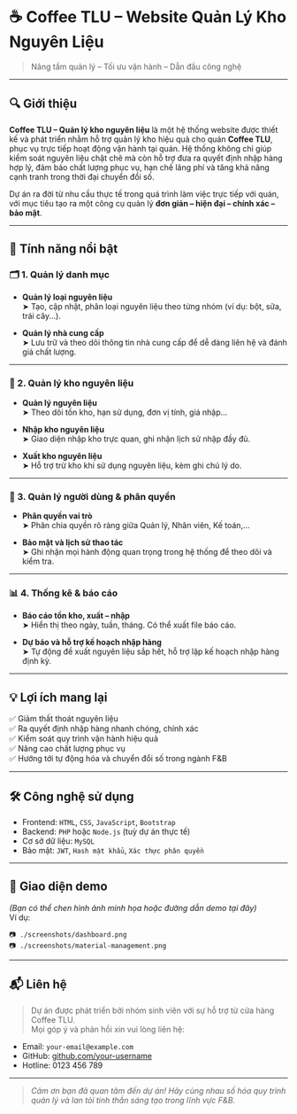# ☕ Coffee TLU – Website Quản Lý Kho Nguyên Liệu

> Nâng tầm quản lý – Tối ưu vận hành – Dẫn đầu công nghệ

---

## 🔍 Giới thiệu

**Coffee TLU – Quản lý kho nguyên liệu** là một hệ thống website được thiết kế và phát triển nhằm hỗ trợ quản lý kho hiệu quả cho quán **Coffee TLU**, phục vụ trực tiếp hoạt động vận hành tại quán. Hệ thống không chỉ giúp kiểm soát nguyên liệu chặt chẽ mà còn hỗ trợ đưa ra quyết định nhập hàng hợp lý, đảm bảo chất lượng phục vụ, hạn chế lãng phí và tăng khả năng cạnh tranh trong thời đại chuyển đổi số.

Dự án ra đời từ nhu cầu thực tế trong quá trình làm việc trực tiếp với quán, với mục tiêu tạo ra một công cụ quản lý **đơn giản – hiện đại – chính xác – bảo mật**.

---

## 🚀 Tính năng nổi bật

### 🗂️ 1. Quản lý danh mục

- **Quản lý loại nguyên liệu**\
  ➤ Tạo, cập nhật, phân loại nguyên liệu theo từng nhóm (ví dụ: bột, sữa, trái cây...).

- **Quản lý nhà cung cấp**\
  ➤ Lưu trữ và theo dõi thông tin nhà cung cấp để dễ dàng liên hệ và đánh giá chất lượng.

---

### 🧼 2. Quản lý kho nguyên liệu

- **Quản lý nguyên liệu**\
  ➤ Theo dõi tồn kho, hạn sử dụng, đơn vị tính, giá nhập...

- **Nhập kho nguyên liệu**\
  ➤ Giao diện nhập kho trực quan, ghi nhận lịch sử nhập đầy đủ.

- **Xuất kho nguyên liệu**\
  ➤ Hỗ trợ trừ kho khi sử dụng nguyên liệu, kèm ghi chú lý do.

---

### 👤 3. Quản lý người dùng & phân quyền

- **Phân quyền vai trò**\
  ➤ Phân chia quyền rõ ràng giữa Quản lý, Nhân viên, Kế toán,...

- **Bảo mật và lịch sử thao tác**\
  ➤ Ghi nhận mọi hành động quan trọng trong hệ thống để theo dõi và kiểm tra.

---

### 📊 4. Thống kê & báo cáo

- **Báo cáo tồn kho, xuất – nhập**\
  ➤ Hiển thị theo ngày, tuần, tháng. Có thể xuất file báo cáo.

- **Dự báo và hỗ trợ kế hoạch nhập hàng**\
  ➤ Tự động đề xuất nguyên liệu sắp hết, hỗ trợ lập kế hoạch nhập hàng định kỳ.

---

## 💡 Lợi ích mang lại

✅ Giảm thất thoát nguyên liệu\
✅ Ra quyết định nhập hàng nhanh chóng, chính xác\
✅ Kiểm soát quy trình vận hành hiệu quả\
✅ Nâng cao chất lượng phục vụ\
✅ Hướng tới tự động hóa và chuyển đổi số trong ngành F&B

---

## 🛠️ Công nghệ sử dụng

- Frontend: `HTML`, `CSS`, `JavaScript`, `Bootstrap`
- Backend: `PHP` hoặc `Node.js` (tuỳ dự án thực tế)
- Cơ sở dữ liệu: `MySQL`
- Bảo mật: `JWT`, `Hash mật khẩu`, `Xác thực phân quyền`

---

## 📌 Giao diện demo

*(Bạn có thể chen hình ảnh minh họa hoặc đường dẫn demo tại đây)*\
Ví dụ:

```
📷 ./screenshots/dashboard.png
📷 ./screenshots/material-management.png
```

---

## 📬 Liên hệ

> Dự án được phát triển bởi nhóm sinh viên với sự hỗ trợ từ cửa hàng Coffee TLU.\
> Mọi góp ý và phản hồi xin vui lòng liên hệ:

- Email: `your-email@example.com`
- GitHub: [github.com/your-username](https://github.com/your-username)
- Hotline: 0123 456 789

---

> *Cảm ơn bạn đã quan tâm đến dự án! Hãy cùng nhau số hóa quy trình quản lý và lan tỏi tinh thần sáng tạo trong lĩnh vực F&B.*

